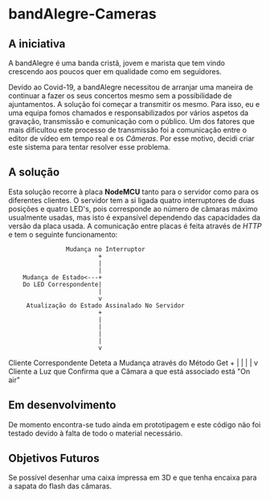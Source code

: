 # bandAlegre-Cameras

## A iniciativa

A bandAlegre é uma banda cristã, jovem e marista que tem vindo crescendo aos poucos quer em qualidade como em seguidores. 

Devido ao Covid-19, a bandAlegre necessitou de arranjar uma maneira de continuar a fazer os seus concertos mesmo sem a possibilidade de ajuntamentos. A solução foi começar a transmitir os mesmo.
Para isso, eu e uma equipa fomos chamados e responsabilizados por vários aspetos da gravação, transmissão e comunicação com o público.
Um dos fatores que mais dificultou este processo de transmissão foi a comunicação entre o editor de vídeo em tempo real e os *Câmeras*.
Por esse motivo, decidi criar este sistema para tentar resolver esse problema.

## A solução

Esta solução recorre à placa **NodeMCU** tanto para o servidor como para os diferentes clientes.
O servidor tem a si ligada quatro interruptores de duas posições e quatro LED's, pois corresponde ao número de câmaras máximo usualmente usadas, mas isto é expansível dependendo das capacidades da versão da placa usada.
A comunicação entre placas é feita através de *HTTP* e tem o seguinte funcionamento:

                    Mudança no Interruptor
                             +
                             |
                             |
        Mudança de Estado<---+
        Do LED Correspondente|
                             |
                             v
         Atualização do Estado Assinalado No Servidor
                             +
                             |
                             |
                             |
                             |
                             v
  Cliente Correspondente Deteta a Mudança através do Método Get
                             +
                             |
                             |
                             |
                             |
                             v
Cliente a Luz que Confirma que a Câmara a que está associado está
                          "On air"


## Em desenvolvimento

De momento encontra-se tudo ainda em prototipagem e este código não foi testado devido à falta de todo o material necessário.

## Objetivos Futuros

Se possível desenhar uma caixa impressa em 3D e que tenha encaixa para a sapata do flash das câmaras.